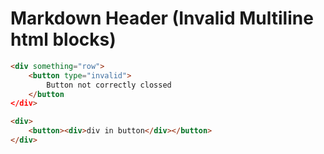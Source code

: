 # Markdown Header (Invalid Multiline html blocks)

```html
<div something="row">
    <button type="invalid">
        Button not correctly clossed
    </button
</div>
```

```html
<div>
    <button><div>div in button</div></button>
</div>
```
